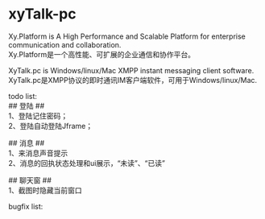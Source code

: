 # xyTalk-pc

Xy.Platform is A High Performance and Scalable Platform for enterprise communication and collaboration.
<br>Xy.Platform是一个高性能、可扩展的企业通信和协作平台。
<br>
<p>
XyTalk.pc is Windows/linux/Mac XMPP instant messaging client software.
<br>
XyTalk.pc是XMPP协议的即时通讯IM客户端软件，可用于Windows/linux/Mac.
<p>
todo list:
<br>
## 登陆  ##
<br>
1、登陆记住密码；
<br>
2、登陆自动登陆Jframe；
<br>
<p>
## 消息 ##
<br>
1、来消息声音提示
<br>
2、消息的回执状态处理和ui展示，“未读”、“已读”
<br>
<p>
## 聊天窗 ##
<br>
1、截图时隐藏当前窗口
<br>
<p>
bugfix list: